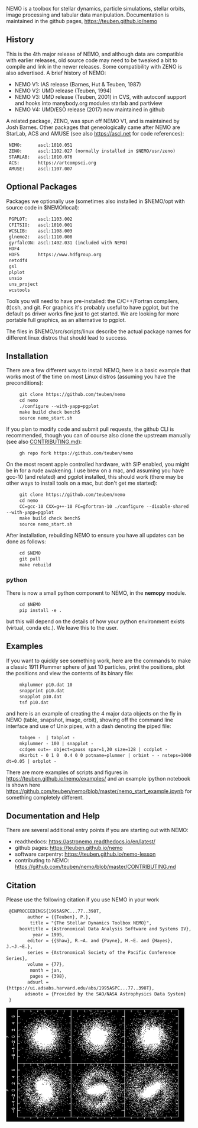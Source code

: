 NEMO is a toolbox for stellar dynamics, particle simulations, stellar orbits,
image processing and tabular data manipulation. Documentation is maintained
in the github pages, https://teuben.github.io/nemo

## History

This is the 4th major release of NEMO,  and although data are compatible
with earlier releases, old source code may need to be tweaked a
bit to compile and link in the newer releases. Some compatibility with ZENO
is also advertised. A brief history of NEMO:

   * NEMO V1:	IAS release (Barnes, Hut & Teuben, 1987)
   * NEMO V2:	UMD release (Teuben, 1994)
   * NEMO V3:	UMD release (Teuben, 2001) in CVS, with autoconf support and
		hooks into manybody.org modules starlab and partiview
   * NEMO V4:   UMD/ESO release (2017) now maintained in github

A related package, ZENO, was spun off NEMO V1, and is maintained by Josh Barnes. 
Other packages that geneologically came after NEMO are StarLab, ACS and AMUSE
(see also https://ascl.net for code references):

	 NEMO:      ascl:1010.051
	 ZENO:      ascl:1102.027 (normally installed in $NEMO/usr/zeno)
	 STARLAB:   ascl:1010.076
	 ACS:       https://artcompsci.org
	 AMUSE:     ascl:1107.007
	 
## Optional Packages

Packages we optionally use (sometimes also installed in $NEMO/opt with source code in $NEMO/local):

	 PGPLOT:    ascl:1103.002
	 CFITSIO:   ascl:1010.001
	 WCSLIB:    ascl:1108.003
	 glnemo2:   ascl:1110.008
	 gyrfalcON: ascl:1402.031 (included with NEMO)
	 HDF4
	 HDF5       https://www.hdfgroup.org
	 netcdf4
	 gsl
	 plplot
	 unsio
	 uns_project
	 wcstools

Tools you will need to have pre-installed: the C/C++/Fortran
compilers, (t)csh, and git.  For graphics it's probably useful to have
pgplot, but the default ps driver works fine just to get started.
We are looking for more portable full graphics, as an alternative
to pgplot.

The files in $NEMO/src/scripts/linux describe the actual package
names for different linux distros that should lead to success.


## Installation

There are a few different ways to install NEMO, here is a basic
example that works most of the time on most Linux distros (assuming
you have the preconditions):

         git clone https://github.com/teuben/nemo
         cd nemo
         ./configure --with-yapp=pgplot
         make build check bench5
         source nemo_start.sh

If you plan to modify code and submit pull requests, the github CLI is recommended,
though you can of course also clone the upstream manually (see also [CONTRIBUTING.md](CONTRIBUTING.md)):

         gh repo fork https://github.com/teuben/nemo

On the most recent apple controlled hardware, with SIP enabled, you might be in for a rude
awakening. I use brew on a mac, and assuming you have gcc-10 (and related) and pgplot installed, this should
work (there may be other ways to install tools on a mac, but don't get me started):

         git clone https://github.com/teuben/nemo
         cd nemo
         CC=gcc-10 CXX=g++-10 FC=gfortran-10 ./configure --disable-shared --with-yapp=pgplot
         make build check bench5
         source nemo_start.sh

After installation, rebuilding NEMO to ensure you have all updates can be done as follows:

         cd $NEMO
         git pull
         make rebuild

### python

There is now a small python component to NEMO, in the **nemopy** module.

         cd $NEMO
         pip install -e .

but this will depend on the details of how your python environment exists (virtual, conda etc.).
We leave this to the user.
		 
## Examples		 

If you want to quickly see something work, here are the commands to
make a classic 1911 Plummer sphere of just 10 particles, print the positions, plot
the positions and view the contents of its binary file:

         mkplummer p10.dat 10
         snapprint p10.dat
         snapplot p10.dat
         tsf p10.dat

and here is an example of creating the 4 major data objects on the fly in NEMO
(table, snapshot, image, orbit), showing off the command line interface and
use of Unix pipes, with a dash denoting the piped file:

         tabgen -  | tabplot -
         mkplummer - 100 | snapplot - 
         ccdgen out=- object=gauss spar=1,20 size=128 | ccdplot - 
         mkorbit - 0 1 0  0.4 0 0 potname=plummer | orbint - - nsteps=1000 dt=0.05 | orbplot - 

There are more examples of scripts and figures in
https://teuben.github.io/nemo/examples/ 
and an example ipython notebook is shown here
https://github.com/teuben/nemo/blob/master/nemo_start_example.ipynb
for something completely different.

## Documentation and Help

There are several additional entry points if you are starting out with NEMO:

* readthedocs: https://astronemo.readthedocs.io/en/latest/
* github pages: https://teuben.github.io/nemo
* software carpentry: https://teuben.github.io/nemo-lesson 
* contributing to NEMO: https://github.com/teuben/nemo/blob/master/CONTRIBUTING.md

## Citation

Please use the following citation if you use NEMO in your work


     @INPROCEEDINGS{1995ASPC...77..398T,
            author = {{Teuben}, P.},
             title = "{The Stellar Dynamics Toolbox NEMO}",
         booktitle = {Astronomical Data Analysis Software and Systems IV},
              year = 1995,
            editor = {{Shaw}, R.~A. and {Payne}, H.~E. and {Hayes}, J.~J.~E.},
            series = {Astronomical Society of the Pacific Conference Series},
            volume = {77},
             month = jan,
             pages = {398},
            adsurl = {https://ui.adsabs.harvard.edu/abs/1995ASPC...77..398T},
           adsnote = {Provided by the SAO/NASA Astrophysics Data System}
     }


![A Real Bar](docs/figures/realbar1.png)
